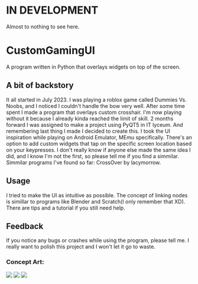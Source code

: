 # IN DEVELOPMENT
Almost to nothing to see here.

# CustomGamingUI
A program written in Python that overlays widgets on top of the screen.



## A bit of backstory
It all started in July 2023. I was playing a roblox game called Dummies Vs. Noobs, and I noticed I couldn't handle the bow very well. After some time spent I made a program that overlays custom crosshair. I'm now playing without it because I already kinda reached the limit of skill. 2 months forward I was assigned to make a project using PyQT5 in IT lyceum. And remembering last thing I made I decided to create this. I took the UI inspiration while playing on Android Emulator, MEmu specifically. There's an option to add custom widgets that tap on the specific screen location based on your keypresses. I don't really know if anyone else made the same idea I did, and I know I'm not the first, so please tell me if you find a simmilar.
Simmilar programs I've found so far: CrossOver by lacymorrow.

## Usage
I tried to make the UI as intuitive as possible. The concept of linking nodes is simillar to programs like Blender and Scratch(I only remember that XD). There are tips and a tutorial if you still need help.

## Feedback
If you notice any bugs or crashes while using the program, please tell me. I really want to polish this project and I won't let it go to waste.

### Concept Art:
![](https://media.discordapp.net/attachments/859766354005065751/1154519455087464578/Main_Menu.png?width=960&height=540)
![](https://media.discordapp.net/attachments/859766354005065751/1154519454521229322/Editing.png?width=960&height=540)
![](https://media.discordapp.net/attachments/859766354005065751/1154519455527874690/Settings_Menu.png?width=960&height=540)
